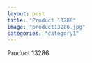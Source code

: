 ```yaml
---
layout: post
title: "Product 13286"
image: "product13286.jpg"
categories: "category1"
---
```

Product 13286
